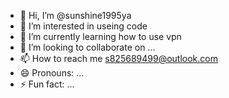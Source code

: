 - 👋 Hi, I’m @sunshine1995ya
- 👀 I’m interested in useing code
- 🌱 I’m currently learning how to use vpn
- 💞️ I’m looking to collaborate on ...
- 📫 How to reach me s825689499@outlook.com
- 😄 Pronouns: ...
- ⚡ Fun fact: ...

<!---
sunshine1995ya/sunshine1995ya is a ✨ special ✨ repository because its `README.md` (this file) appears on your GitHub profile.
You can click the Preview link to take a look at your changes.
--->
